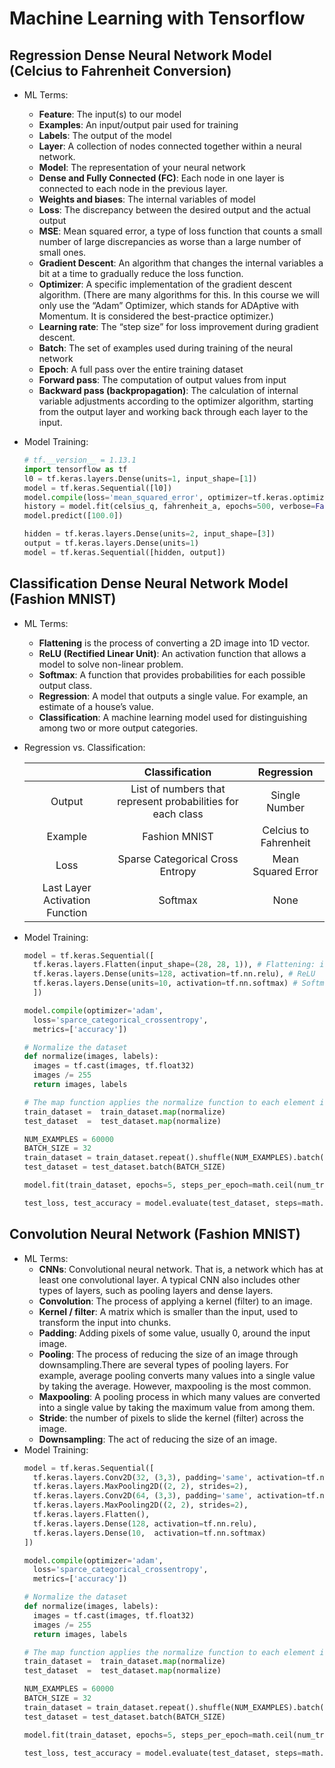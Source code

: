 # Machine Learning with Tensorflow

## Regression Dense Neural Network Model (Celcius to Fahrenheit Conversion)
- ML Terms:
  - **Feature**: The input(s) to our model
  - **Examples**: An input/output pair used for training
  - **Labels**: The output of the model
  - **Layer**: A collection of nodes connected together within a neural network.
  - **Model**: The representation of your neural network
  - **Dense and Fully Connected (FC)**: Each node in one layer is connected to each node in the previous layer.
  - **Weights and biases**: The internal variables of model
  - **Loss**: The discrepancy between the desired output and the actual output
  - **MSE**: Mean squared error, a type of loss function that counts a small number of large discrepancies as worse than a large number of small ones.
  - **Gradient Descent**: An algorithm that changes the internal variables a bit at a time to gradually reduce the loss function.
  - **Optimizer**: A specific implementation of the gradient descent algorithm. (There are many algorithms for this. In this course we will only use the “Adam” Optimizer, which stands for ADAptive with Momentum. It is considered the best-practice optimizer.)
  - **Learning rate**: The “step size” for loss improvement during gradient descent.
  - **Batch**: The set of examples used during training of the neural network
  - **Epoch**: A full pass over the entire training dataset
  - **Forward pass**: The computation of output values from input
  - **Backward pass (backpropagation)**: The calculation of internal variable adjustments according to the optimizer algorithm, starting from the output layer and working back through each layer to the input.
- Model Training:
  ```python
  # tf.__version__ = 1.13.1
  import tensorflow as tf
  l0 = tf.keras.layers.Dense(units=1, input_shape=[1]) 
  model = tf.keras.Sequential([l0])
  model.compile(loss='mean_squared_error', optimizer=tf.keras.optimizers.Adam(0.1))
  history = model.fit(celsius_q, fahrenheit_a, epochs=500, verbose=False)
  model.predict([100.0])
  ```
  
  ```python
  hidden = tf.keras.layers.Dense(units=2, input_shape=[3])
  output = tf.keras.layers.Dense(units=1)
  model = tf.keras.Sequential([hidden, output])
  ```

## Classification Dense Neural Network Model (Fashion MNIST)
- ML Terms:
  - **Flattening** is the process of converting a 2D image into 1D vector.
  - **ReLU (Rectified Linear Unit)**: An activation function that allows a model to solve non-linear problem.
  - **Softmax**: A function that provides probabilities for each possible output class.
  - **Regression**: A model that outputs a single value. For example, an estimate of a house’s value.
  - **Classification**: A machine learning model used for distinguishing among two or more output categories.
- Regression vs. Classification:
  
  ||Classification|Regression|
  |:-:|:-:|:-:|
  |Output|List of numbers that represent probabilities for each class|Single Number|
  |Example|Fashion MNIST|Celcius to Fahrenheit|
  |Loss|Sparse Categorical Cross Entropy|Mean Squared Error|
  |Last Layer Activation Function|Softmax|None|
- Model Training:  
  ```python
  model = tf.keras.Sequential([
    tf.keras.layers.Flatten(input_shape=(28, 28, 1)), # Flattening: input image 28x28=784 pixels
    tf.keras.layers.Dense(units=128, activation=tf.nn.relu), # ReLU
    tf.keras.layers.Dense(units=10, activation=tf.nn.softmax) # Softmax
    ])
  
  model.compile(optimizer='adam',
    loss='sparce_categorical_crossentropy',
    metrics=['accuracy'])
  
  # Normalize the dataset
  def normalize(images, labels):
    images = tf.cast(images, tf.float32)
    images /= 255
    return images, labels

  # The map function applies the normalize function to each element in the train and test datasets
  train_dataset =  train_dataset.map(normalize)
  test_dataset  =  test_dataset.map(normalize)
  
  NUM_EXAMPLES = 60000
  BATCH_SIZE = 32
  train_dataset = train_dataset.repeat().shuffle(NUM_EXAMPLES).batch(BATCH_SIZE)
  test_dataset = test_dataset.batch(BATCH_SIZE)
  
  model.fit(train_dataset, epochs=5, steps_per_epoch=math.ceil(num_train_examples/BATCH_SIZE))
  
  test_loss, test_accuracy = model.evaluate(test_dataset, steps=math.ceil(num_train_examples/BATCH_SIZE))
  ```

## Convolution Neural Network (Fashion MNIST)
- ML Terms:
  - **CNNs**: Convolutional neural network. That is, a network which has at least one convolutional layer. A typical CNN also includes other types of layers, such as pooling layers and dense layers.
  - **Convolution**: The process of applying a kernel (filter) to an image.
  - **Kernel / filter**: A matrix which is smaller than the input, used to transform the input into chunks.
  - **Padding**: Adding pixels of some value, usually 0, around the input image.
  - **Pooling**: The process of reducing the size of an image through downsampling.There are several types of pooling layers. For example, average pooling converts many values into a single value by taking the average. However, maxpooling is the most common.
  - **Maxpooling**: A pooling process in which many values are converted into a single value by taking the maximum value from among them.
  - **Stride**: the number of pixels to slide the kernel (filter) across the image.
  - **Downsampling**: The act of reducing the size of an image.
- Model Training:
  ```python
  model = tf.keras.Sequential([
    tf.keras.layers.Conv2D(32, (3,3), padding='same', activation=tf.nn.relu, input_shape=(28, 28, 1)),
    tf.keras.layers.MaxPooling2D((2, 2), strides=2),
    tf.keras.layers.Conv2D(64, (3,3), padding='same', activation=tf.nn.relu),
    tf.keras.layers.MaxPooling2D((2, 2), strides=2),
    tf.keras.layers.Flatten(),
    tf.keras.layers.Dense(128, activation=tf.nn.relu),
    tf.keras.layers.Dense(10,  activation=tf.nn.softmax)
  ])
  
  model.compile(optimizer='adam',
    loss='sparce_categorical_crossentropy',
    metrics=['accuracy'])
  
  # Normalize the dataset
  def normalize(images, labels):
    images = tf.cast(images, tf.float32)
    images /= 255
    return images, labels

  # The map function applies the normalize function to each element in the train and test datasets
  train_dataset =  train_dataset.map(normalize)
  test_dataset  =  test_dataset.map(normalize)
  
  NUM_EXAMPLES = 60000
  BATCH_SIZE = 32
  train_dataset = train_dataset.repeat().shuffle(NUM_EXAMPLES).batch(BATCH_SIZE)
  test_dataset = test_dataset.batch(BATCH_SIZE)
  
  model.fit(train_dataset, epochs=5, steps_per_epoch=math.ceil(num_train_examples/BATCH_SIZE))
  
  test_loss, test_accuracy = model.evaluate(test_dataset, steps=math.ceil(num_train_examples/BATCH_SIZE))
  ```
